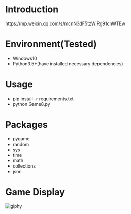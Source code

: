 # Introduction
https://mp.weixin.qq.com/s/mcnN3dF5tzWlRg91cnWTEw

# Environment(Tested)
- Windows10
- Python3.5+(have installed necessary dependencies)

# Usage
- pip install -r requirements.txt
- python Game8.py

# Packages
- pygame
- random
- sys
- time
- math
- collections
- json

# Game Display
![giphy](effect/running.gif)